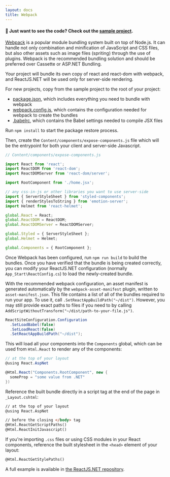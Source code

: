 ```yaml
---
layout: docs
title: Webpack
---
```


#### 👀  Just want to see the code? Check out the [sample project](https://github.com/reactjs/React.NET/tree/master/src/React.Sample.Webpack.CoreMvc).

[Webpack](https://webpack.js.org/) is a popular module bundling system built on top of Node.js. It can handle not only combination and minification of JavaScript and CSS files, but also other assets such as image files (spriting) through the use of plugins. Webpack is the recommended bundling solution and should be preferred over Cassette or ASP.NET Bundling.

Your project will bundle its own copy of react and react-dom with webpack, and ReactJS.NET will be used only for server-side rendering.

For new projects, copy from the sample project to the root of your project:

- [package.json](https://github.com/reactjs/React.NET/blob/master/src/React.Sample.Webpack.CoreMvc/package.json), which includes everything you need to bundle with webpack
- [webpack.config.js](https://github.com/reactjs/React.NET/blob/master/src/React.Sample.Webpack.CoreMvc/webpack.config.js), which contains the configuration needed for webpack to create the bundles
- [.babelrc](https://github.com/reactjs/React.NET/blob/master/src/React.Sample.Webpack.CoreMvc/.babelrc), which contains the Babel settings needed to compile JSX files

Run `npm install` to start the package restore process.

Then, create the `Content/components/expose-components.js` file which will be the entrypoint for both your client and server-side Javascript.

```javascript
// Content/components/expose-components.js

import React from 'react';
import ReactDOM from 'react-dom';
import ReactDOMServer from 'react-dom/server';

import RootComponent from './home.jsx';

// any css-in-js or other libraries you want to use server-side
import { ServerStyleSheet } from 'styled-components';
import { renderStylesToString } from 'emotion-server';
import Helmet from 'react-helmet';

global.React = React;
global.ReactDOM = ReactDOM;
global.ReactDOMServer = ReactDOMServer;

global.Styled = { ServerStyleSheet };
global.Helmet = Helmet;

global.Components = { RootComponent };
```

Once Webpack has been configured, run `npm run build` to build the bundles. Once you have verified that the bundle is being created correctly, you can modify your ReactJS.NET configuration (normally `App_Start\ReactConfig.cs`) to load the newly-created bundle.

With the recommended webpack configuration, an asset manifest is generated automatically by the `webpack-asset-manifest` plugin, written to `asset-manifest.json`. This file contains a list of all of the bundles required to run your app. To use it, call `.SetReactAppBuildPath("~/dist")`. However, you may still provide exact paths to files if you need to by calling `AddScriptWithoutTransform("~/dist/path-to-your-file.js")`.

```csharp
ReactSiteConfiguration.Configuration
  .SetLoadBabel(false)
  .SetLoadReact(false)
  .SetReactAppBuildPath("~/dist");
```

This will load all your components into the `Components` global, which can be used from `Html.React` to render any of the components:

```csharp
// at the top of your layout
@using React.AspNet

@Html.React("Components.RootComponent", new {
  someProp = "some value from .NET"
})
```

Reference the built bundle directly in a script tag at the end of the page in `_Layout.cshtml`:

```html
// at the top of your layout
@using React.AspNet

// before the closing </body> tag
@Html.ReactGetScriptPaths()
@Html.ReactInitJavascript()
```

If you're importing `.css` files or using CSS modules in your React components, reference the built stylesheet in the `<head>` element of your layout:

```html
@Html.ReactGetStylePaths()
```

A full example is available in [the ReactJS.NET repository](https://github.com/reactjs/React.NET/tree/master/src/React.Sample.Webpack.CoreMvc).
